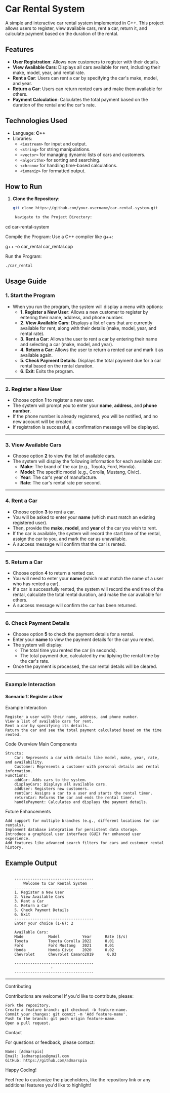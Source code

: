 # Car Rental System

A simple and interactive car rental system implemented in C++. This project allows users to register, view available cars, rent a car, return it, and calculate payment based on the duration of the rental.

## Features
- **User Registration**: Allows new customers to register with their details.
- **View Available Cars**: Displays all cars available for rent, including their make, model, year, and rental rate.
- **Rent a Car**: Users can rent a car by specifying the car's make, model, and year.
- **Return a Car**: Users can return rented cars and make them available for others.
- **Payment Calculation**: Calculates the total payment based on the duration of the rental and the car's rate.

## Technologies Used
- Language: **C++**
- Libraries:
  - `<iostream>` for input and output.
  - `<string>` for string manipulations.
  - `<vector>` for managing dynamic lists of cars and customers.
  - `<algorithm>` for sorting and searching.
  - `<chrono>` for handling time-based calculations.
  - `<iomanip>` for formatted output.

## How to Run
1. **Clone the Repository**:
   ```bash
   git clone https://github.com/your-username/car-rental-system.git

    Navigate to the Project Directory:

cd car-rental-system

Compile the Program: Use a C++ compiler like g++:

g++ -o car_rental car_rental.cpp

Run the Program:

    ./car_rental

## Usage Guide

### 1. Start the Program
- When you run the program, the system will display a menu with options:
    - **1. Register a New User**: Allows a new customer to register by entering their name, address, and phone number.
    - **2. View Available Cars**: Displays a list of cars that are currently available for rent, along with their details (make, model, year, and rental rate).
    - **3. Rent a Car**: Allows the user to rent a car by entering their name and selecting a car (make, model, and year).
    - **4. Return a Car**: Allows the user to return a rented car and mark it as available again.
    - **5. Check Payment Details**: Displays the total payment due for a car rental based on the rental duration.
    - **6. Exit**: Exits the program.

---

### 2. Register a New User
- Choose option **1** to register a new user.
- The system will prompt you to enter your **name**, **address**, and **phone number**.
- If the phone number is already registered, you will be notified, and no new account will be created.
- If registration is successful, a confirmation message will be displayed.

---

### 3. View Available Cars
- Choose option **2** to view the list of available cars.
- The system will display the following information for each available car:
  - **Make**: The brand of the car (e.g., Toyota, Ford, Honda).
  - **Model**: The specific model (e.g., Corolla, Mustang, Civic).
  - **Year**: The car's year of manufacture.
  - **Rate**: The car's rental rate per second.

---

### 4. Rent a Car
- Choose option **3** to rent a car.
- You will be asked to enter your **name** (which must match an existing registered user).
- Then, provide the **make**, **model**, and **year** of the car you wish to rent.
- If the car is available, the system will record the start time of the rental, assign the car to you, and mark the car as unavailable.
- A success message will confirm that the car is rented.

---

### 5. Return a Car
- Choose option **4** to return a rented car.
- You will need to enter your **name** (which must match the name of a user who has rented a car).
- If a car is successfully rented, the system will record the end time of the rental, calculate the total rental duration, and make the car available for others.
- A success message will confirm the car has been returned.

---

### 6. Check Payment Details
- Choose option **5** to check the payment details for a rental.
- Enter your **name** to view the payment details for the car you rented.
- The system will display:
  - The total time you rented the car (in seconds).
  - The total payment due, calculated by multiplying the rental time by the car's rate.
- Once the payment is processed, the car rental details will be cleared.

---

### Example Interaction
#### Scenario 1: Register a User


Example Interaction

    Register a user with their name, address, and phone number.
    View a list of available cars for rent.
    Rent a car by specifying its details.
    Return the car and see the total payment calculated based on the time rented.

Code Overview
Main Components

    Structs:
        Car: Represents a car with details like model, make, year, rate, and availability.
        Customer: Represents a customer with personal details and rental information.
    Functions:
        addCar: Adds cars to the system.
        displayCars: Displays all available cars.
        addUser: Registers new customers.
        rentCar: Assigns a car to a user and starts the rental timer.
        returnCar: Returns the car and ends the rental timer.
        handlePayment: Calculates and displays the payment details.

Future Enhancements

    Add support for multiple branches (e.g., different locations for car rentals).
    Implement database integration for persistent data storage.
    Introduce a graphical user interface (GUI) for enhanced user experience.
    Add features like advanced search filters for cars and customer rental history.

## Example Output

```plaintext

    -----------------------------------
        Welcome to Car Rental System
    -----------------------------------
    1. Register a New User
    2. View Available Cars
    3. Rent a Car
    4. Return a Car
    5. Check Payment Details
    6. Exit
    -----------------------------------
    Enter your choice (1-6): 2
    
    Available Cars:
    Made           Model          Year      Rate ($/s)
    Toyota         Toyota Corolla 2022      0.01      
    Ford           Ford Mustang   2021      0.01      
    Honda          Honda Civic    2020      0.02      
    Chevrolet      Chevrolet Camaro2019      0.03   

    -----------------------------------
                    -
    -----------------------------------

```

---



Contributing

Contributions are welcome! If you'd like to contribute, please:

    Fork the repository.
    Create a feature branch: git checkout -b feature-name.
    Commit your changes: git commit -m 'Add feature-name'.
    Push to the branch: git push origin feature-name.
    Open a pull request.

Contact

For questions or feedback, please contact:

    Name: [Admarspis]
    Email: 1admarspias@gmail.com
    GitHub: https://github.com/admarspia

Happy Coding!

Feel free to customize the placeholders, like the repository link or any additional features you'd like to highlight!

